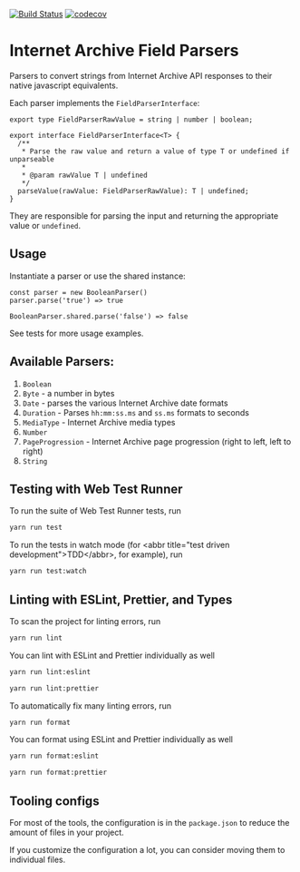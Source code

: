 [![Build Status](https://travis-ci.com/internetarchive/iaux-field-parsers.svg?branch=master)](https://travis-ci.com/internetarchive/iaux-field-parsers) [![codecov](https://codecov.io/gh/internetarchive/iaux-field-parsers/branch/main/graph/badge.svg?token=IMK8Q3SCK1)](https://codecov.io/gh/internetarchive/iaux-field-parsers)

# Internet Archive Field Parsers

Parsers to convert strings from Internet Archive API responses to their native javascript equivalents.

Each parser implements the `FieldParserInterface`:
```
export type FieldParserRawValue = string | number | boolean;

export interface FieldParserInterface<T> {
  /**
   * Parse the raw value and return a value of type T or undefined if unparseable
   *
   * @param rawValue T | undefined
   */
  parseValue(rawValue: FieldParserRawValue): T | undefined;
}
```
They are responsible for parsing the input and returning the appropriate value or `undefined`.

## Usage

Instantiate a parser or use the shared instance:
```
const parser = new BooleanParser()
parser.parse('true') => true

BooleanParser.shared.parse('false') => false
```

See tests for more usage examples.

## Available Parsers:

1. `Boolean`
2. `Byte` - a number in bytes
3. `Date` - parses the various Internet Archive date formats
4. `Duration` - Parses `hh:mm:ss.ms` and `ss.ms` formats to seconds
5. `MediaType` - Internet Archive media types
6. `Number`
7. `PageProgression` - Internet Archive page progression (right to left, left to right)
8. `String`

## Testing with Web Test Runner
To run the suite of Web Test Runner tests, run
```bash
yarn run test
```

To run the tests in watch mode (for &lt;abbr title=&#34;test driven development&#34;&gt;TDD&lt;/abbr&gt;, for example), run

```bash
yarn run test:watch
```

## Linting with ESLint, Prettier, and Types
To scan the project for linting errors, run
```bash
yarn run lint
```

You can lint with ESLint and Prettier individually as well
```bash
yarn run lint:eslint
```
```bash
yarn run lint:prettier
```

To automatically fix many linting errors, run
```bash
yarn run format
```

You can format using ESLint and Prettier individually as well
```bash
yarn run format:eslint
```
```bash
yarn run format:prettier
```

## Tooling configs

For most of the tools, the configuration is in the `package.json` to reduce the amount of files in your project.

If you customize the configuration a lot, you can consider moving them to individual files.
